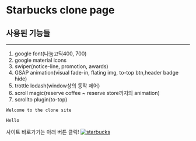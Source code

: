 # Starbucks clone page
## 사용된 기능들

---

1. google font(나눔고딕400, 700)
1. google material icons
1. swiper(notice-line, promotion, awards)
1. GSAP animation(visual fade-in, flating img, to-top btn,header badge hide)
1. trottle lodash(window상의 동작 제어)
1. scroll magic(reserve coffee ~ reserve store까지의 animation)
1. scrollto plugin(to-top)

`Welcome to the clone site`

```Hello```

사이트 바로가기는 아래 버튼 클릭!
[![starbucks](https://jolly-fermat-10e783.netlify.app/images/starbucks_logo.png)](https://jolly-fermat-10e783.netlify.app/)